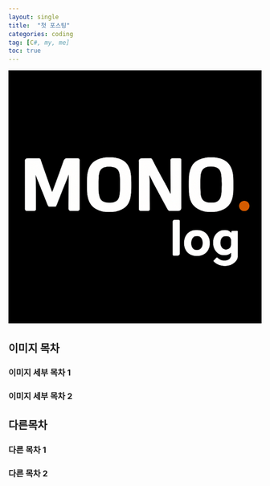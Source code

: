 ```yaml
---
layout: single
title:  "첫 포스팅"
categories: coding
tag: [C#, my, me]
toc: true
---
```


![MonoLog](../images/2025-06-30-first/MonoLog.png)

## 이미지 목차

### 이미지 세부 목차 1

### 이미지 세부 목차 2

## 다른목차

### 다른 목차 1

### 다른 목차 2





